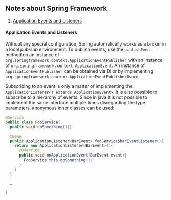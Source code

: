 ## Notes about Spring Framework
1. [Application Events and Listeners](#events)

<a name="events"></a>
#### Application Events and Listeners

Without any special configuration, Spring automatically works as a broker in a local *pub/sub* environment. To publish events, use the `publishEvent` method on an instance of `org.springframework.context.ApplicationEventPublisher` with an instance of `org.springframework.context.ApplicationEvent`. An instance of `ApplicationEventPublisher` can be obtained via DI or by implementing `org.springframework.context.ApplicationEventPublisherAware`.

Subscribing to an event is only a matter of implementing the `ApplicationListener<T extends ApplicationEvent>`. It is also possible to subscribe to a hierarchy of events. Since in java it is not possible to implement the same interface multiple times disregarding the type parameters, anonymous inner classes can be used:

```java
@Service
public class FooService{
  public void doSomething(){}

  @Bean
  public ApplicationListener<BarEvent> fooService$barEventListener(){
    return new ApplicationListener<BarEvent>(){
      @Override
      public void onApplicationEvent(BarEvent event){
        FooService.this.doSomething();
      }
    }
  }

  …

}
```
